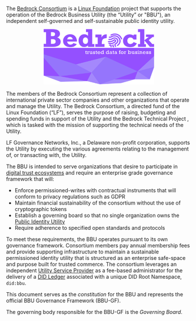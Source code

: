 The [Bedrock Consortium](https://bedrockconsortium.org/) is a [Linux Foundation](https://www.linuxfoundation.org) project that supports the operation of the Bedrock Business Utility (the “Utility” or "BBU"), an independent self-governed and self-sustainable public identity utility.

<p align="center"><img src="./img/consortium-logo.png" alt="logo" height="150" width="300"></p>

The members of the Bedrock Consortium represent a collection of international private sector companies and other organizations that operate and manage the Utility.  The Bedrock Consortium, a directed fund of the Linux Foundation (“LF”), serves the purpose of raising, budgeting and spending funds in support of the Utility and the Bedrock Technical Project , which is tasked with the mission of supporting the technical needs of the  Utility.

LF Governance Networks, Inc., a Delaware non-profit corporation, supports the Utility by executing the various agreements relating to the management of, or transacting with, the Utility.

The BBU is intended to serve organizations that desire to participate in [digital trust ecosystems](./gf_info/glossary.md#digital-trust-ecosystem) and require an enterprise grade governance framework that will:

* Enforce permissioned-writes with contractual instruments that will conform to privacy regulations such as GDPR
* Maintain financial sustainability of the consortium without the use of cryptographic tokens
* Establish a governing board so that no single organization owns the [Public Identity Utility](./gf_info/glossary.md#public-identity-utility)
* Require adherence to specified open standards and protocols

To meet these requirements, the BBU operates pursuant to its own governance framework. Consortium members pay annual membership fees and provide supporting infrastructure to maintain a sustainable permissioned identity utility that is structured as an enterprise safe-space and purpose built for trusted commerce. The consortium leverages an independent [Utility Service Provider](./gf_info/glossary.md#utility-service-provider) as a fee-based administrator for the delivery of a [DID Ledger](./gf_info/glossary.md#did-ledger) associated with a unique DID Root Namespace, ```did:bbu```.

This document serves as the *constitution* for the BBU and represents the official BBU Governance Framework (BBU-GF).

The governing body responsible for the BBU-GF is the *Governing Board*.
